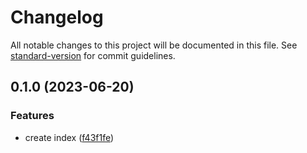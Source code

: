 # Changelog

All notable changes to this project will be documented in this file. See [standard-version](https://github.com/conventional-changelog/standard-version) for commit guidelines.

## 0.1.0 (2023-06-20)


### Features

* create index ([f43f1fe](https://github.com/ourworldcenter/ramda-flavored/commit/f43f1fe2fbf98e535f09f14d91fc1b791afc63b1))

